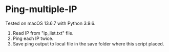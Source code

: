 # Ping-multiple-IP
Tested on macOS 13.6.7 with Python 3.9.6.


1. Read IP from "ip_list.txt" file.
2. Ping each IP twice.
3. Save ping output to local file in the save folder where this script placed.
